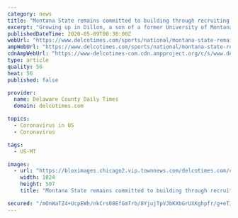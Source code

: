```yaml
---
category: news
title: "Montana State remains committed to building through recruiting during pandemic"
excerpt: "Growing up in Dillon, a son of a former University of Montana player, Kyle Finch knew where he wanted his career to lead him."
publishedDateTime: 2020-05-09T00:30:00Z
webUrl: "https://www.delcotimes.com/sports/national/montana-state-remains-committed-to-building-through-recruiting-during-pandemic/article_d7dec533-8241-5534-8f75-be010e034a48.html"
ampWebUrl: "https://www.delcotimes.com/sports/national/montana-state-remains-committed-to-building-through-recruiting-during-pandemic/article_d7dec533-8241-5534-8f75-be010e034a48.amp.html"
cdnAmpWebUrl: "https://www-delcotimes-com.cdn.ampproject.org/c/s/www.delcotimes.com/sports/national/montana-state-remains-committed-to-building-through-recruiting-during-pandemic/article_d7dec533-8241-5534-8f75-be010e034a48.amp.html"
type: article
quality: 56
heat: 56
published: false

provider:
  name: Delaware County Daily Times
  domain: delcotimes.com

topics:
  - Coronavirus in US
  - Coronavirus

tags:
  - US-MT

images:
  - url: "https://bloximages.chicago2.vip.townnews.com/delcotimes.com/content/tncms/assets/v3/editorial/2/9b/29b3eaa0-20c2-5a6f-ba18-32f6bacd50fa/5eb5eba4e1333.image.jpg?crop=1744%2C863%2C2%2C135&resize=1024%2C507&order=crop%2Cresize"
    width: 1024
    height: 507
    title: "Montana State remains committed to building through recruiting during pandemic"

secured: "/mOnWaTZ4+UcpEWh/nkCrs08EfGmTrb/8YjujTpVJbKXbGrUXKghpfr/g+eTIz5+ojC5YE9UsZy0fDFs9+jgKjA79xU/fr/qpqBZIfm+5k/Nq/7O8it5VczEkIu8Qus6zzdbyarMzJMsdUQCTk8I0YPhb+YEXkQeBUVl1+AYjnTmq4ywNuM8ZKlxMCyo6srXlrb/LL5F6INDVmsVdJGBTIFnnbLjlFxPy+W04ybFkklgpYzvfmrIoYXVfD+v/ux+arXdYMQoqxgEEzQG5cq3gBGvpWjT5seburXTlt4ob1/7254sIkCmqiLBzg+bjUAu;HNvEU0XurM9w7eay5RFVew=="
---
```


